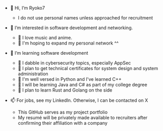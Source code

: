 - 👋 Hi, I’m Ryoko7
  - I do not use personal names unless approached for recruitment
  
- 👀 I’m interested in software development and networking.
  - 🎀 I love music and anime.
  - 🎀 I'm hoping to expand my personal network ^^
  
- 🌱 I’m learning software development 
  - 🧶 I dabble in cybersecurity topics, especially AppSec
  - 🧶 I plan to get technical certificates for system design and system administration
  - 👑 I'm well versed in Python and I've learned C++
  - 🧶 I will be learning Java and C# as part of my college degree
  - 👑 I plan to learn Rust and Golang on the side

- 📫 For jobs, see my LinkedIn. Otherwise, I can be contacted on X
  - This GitHub serves as my project portfolio
  - My resumé will be privately made available to recruiters after confirming their affiliation with a company
